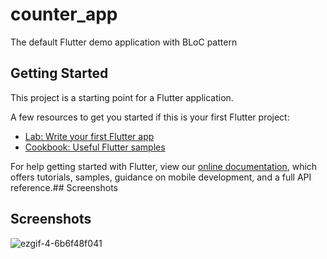 # counter_app

The default Flutter demo application with BLoC pattern

## Getting Started

This project is a starting point for a Flutter application.

A few resources to get you started if this is your first Flutter project:

- [Lab: Write your first Flutter app](https://flutter.dev/docs/get-started/codelab)
- [Cookbook: Useful Flutter samples](https://flutter.dev/docs/cookbook)

For help getting started with Flutter, view our
[online documentation](https://flutter.dev/docs), which offers tutorials,
samples, guidance on mobile development, and a full API reference.## Screenshots


## Screenshots

![ezgif-4-6b6f48f041](https://user-images.githubusercontent.com/93277108/154277700-37f0a8f0-a538-4a30-b7db-2640d146cc5c.gif)
